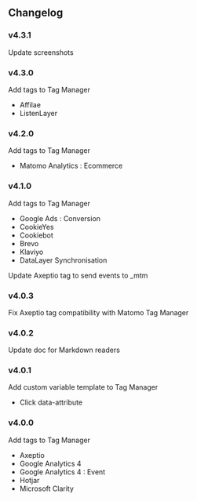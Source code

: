 ## Changelog

### v4.3.1
Update screenshots

### v4.3.0
Add tags to Tag Manager

- Affilae
- ListenLayer

### v4.2.0
Add tags to Tag Manager

- Matomo Analytics : Ecommerce

### v4.1.0
Add tags to Tag Manager

- Google Ads : Conversion
- CookieYes
- Cookiebot
- Brevo
- Klaviyo
- DataLayer Synchronisation

Update Axeptio tag to send events to _mtm

### v4.0.3
Fix Axeptio tag compatibility with Matomo Tag Manager

### v4.0.2
Update doc for Markdown readers

### v4.0.1
Add custom variable template to Tag Manager

- Click data-attribute

### v4.0.0
Add tags to Tag Manager

- Axeptio
- Google Analytics 4
- Google Analytics 4 : Event
- Hotjar
- Microsoft Clarity
